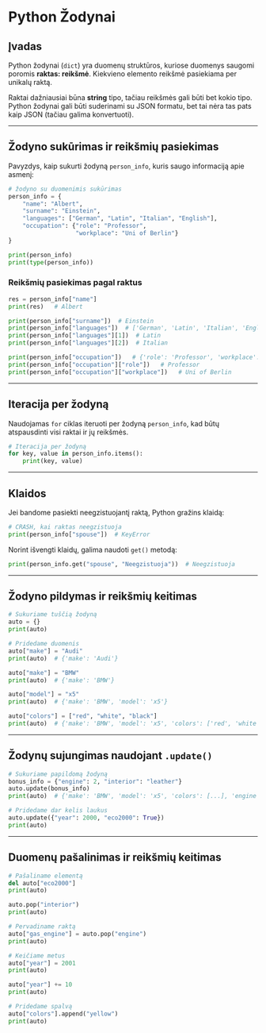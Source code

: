 # Python Žodynai

## Įvadas
Python žodynai (`dict`) yra duomenų struktūros, kuriose duomenys saugomi poromis **raktas: reikšmė**. Kiekvieno elemento reikšmė pasiekiama per unikalų raktą. 

Raktai dažniausiai būna **string** tipo, tačiau reikšmės gali būti bet kokio tipo. Python žodynai gali būti suderinami su JSON formatu, bet tai nėra tas pats kaip JSON (tačiau galima konvertuoti).

---

## Žodyno sukūrimas ir reikšmių pasiekimas

Pavyzdys, kaip sukurti žodyną `person_info`, kuris saugo informaciją apie asmenį:

```python
# žodyno su duomenimis sukūrimas
person_info = {
    "name": "Albert",
    "surname": "Einstein",
    "languages": ["German", "Latin", "Italian", "English"],
    "occupation": {"role": "Professor",
                   "workplace": "Uni of Berlin"}
}

print(person_info)
print(type(person_info))
```

### Reikšmių pasiekimas pagal raktus

```python
res = person_info["name"]
print(res)   # Albert

print(person_info["surname"])  # Einstein
print(person_info["languages"])  # ['German', 'Latin', 'Italian', 'English']
print(person_info["languages"][1])  # Latin
print(person_info["languages"][2])  # Italian

print(person_info["occupation"])   # {'role': 'Professor', 'workplace': 'Uni of Berlin'}
print(person_info["occupation"]["role"])   # Professor
print(person_info["occupation"]["workplace"])   # Uni of Berlin
```

---

## Iteracija per žodyną

Naudojamas `for` ciklas iteruoti per žodyną `person_info`, kad būtų atspausdinti visi raktai ir jų reikšmės.

```python
# Iteracija per žodyną
for key, value in person_info.items():
    print(key, value)
```

---

## Klaidos

Jei bandome pasiekti neegzistuojantį raktą, Python gražins klaidą:

```python
# CRASH, kai raktas neegzistuoja
print(person_info["spouse"])  # KeyError
```

Norint išvengti klaidų, galima naudoti `get()` metodą:

```python
print(person_info.get("spouse", "Neegzistuoja"))  # Neegzistuoja
```

---

## Žodyno pildymas ir reikšmių keitimas

```python
# Sukuriame tuščią žodyną
auto = {}
print(auto)

# Pridedame duomenis
auto["make"] = "Audi"
print(auto)  # {'make': 'Audi'}

auto["make"] = "BMW"
print(auto)  # {'make': 'BMW'}

auto["model"] = "x5"
print(auto)  # {'make': 'BMW', 'model': 'x5'}

auto["colors"] = ["red", "white", "black"]
print(auto)  # {'make': 'BMW', 'model': 'x5', 'colors': ['red', 'white', 'black']}
```

---

## Žodynų sujungimas naudojant `.update()`

```python
# Sukuriame papildomą žodyną
bonus_info = {"engine": 2, "interior": "leather"}
auto.update(bonus_info)
print(auto)  # {'make': 'BMW', 'model': 'x5', 'colors': [...], 'engine': 2, 'interior': 'leather'}

# Pridedame dar kelis laukus
auto.update({"year": 2000, "eco2000": True})
print(auto)
```

---

## Duomenų pašalinimas ir reikšmių keitimas

```python
# Pašaliname elementą
del auto["eco2000"]
print(auto)

auto.pop("interior")
print(auto)

# Pervadiname raktą
auto["gas_engine"] = auto.pop("engine")
print(auto)

# Keičiame metus
auto["year"] = 2001
print(auto)

auto["year"] += 10
print(auto)

# Pridedame spalvą
auto["colors"].append("yellow")
print(auto)
```


